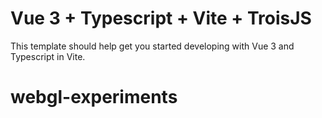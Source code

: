 # Vue 3 + Typescript + Vite + TroisJS

This template should help get you started developing with Vue 3 and Typescript in Vite.

# webgl-experiments
